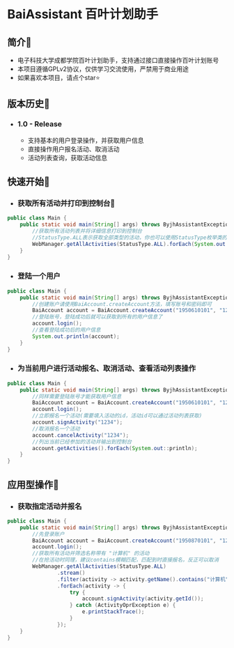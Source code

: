 # BaiAssistant 百叶计划助手
## 简介👑
* 电子科技大学成都学院百叶计划助手，支持通过接口直接操作百叶计划账号
* 本项目遵循GPLv2协议，仅供学习交流使用，严禁用于商业用途
* 如果喜欢本项目，请点个star⭐️

## 版本历史👒
* ### 1.0 - Release
    * 支持基本的用户登录操作，并获取用户信息
    * 直接操作用户报名活动、取消活动
    * 活动列表查询，获取活动信息

## 快速开始🤟
* ### 获取所有活动并打印到控制台👻
```java
public class Main {
    public static void main(String[] args) throws ByjhAssistantException {
        //获取所有活动列表并将详细信息打印到控制台
        //StatusType.ALL表示获取全部类型的活动，你也可以使用StatusType枚举类的其他类型
        WebManager.getAllActivities(StatusType.ALL).forEach(System.out::println);
    }
}
```

* ### 登陆一个用户
```java
public class Main {
    public static void main(String[] args) throws ByjhAssistantException {
        //创建账户请使用BaiAccount.createAccount方法，填写账号和密码即可
        BaiAccount account = BaiAccount.createAccount("1950610101", "123456");
        //登陆账号，登陆成功后就可以获取到所有的用户信息了
        account.login();
        //查看登陆成功后的用户信息
        System.out.println(account);
    }
}
```

* ### 为当前用户进行活动报名、取消活动、查看活动列表操作
```java
public class Main {
    public static void main(String[] args) throws ByjhAssistantException {
        //同样需要登陆账号才能获取用户信息
        BaiAccount account = BaiAccount.createAccount("1950610101", "123456");
        account.login();
        //立即报名一个活动(需要填入活动的id，活动id可以通过活动列表获取)
        account.signActivity("1234");
        //取消报名一个活动
        account.cancelActivity("1234");
        //列出当前已经参加的活动并输出到控制台
        account.getActivities().forEach(System.out::println);
    }
}
```

## 应用型操作🎒
* ### 获取指定活动并报名
```java
public class Main {
    public static void main(String[] args) throws ByjhAssistantException {
        //先登录账户
        BaiAccount account = BaiAccount.createAccount("1950870101", "123456");
        account.login();
        //获取所有活动并筛选名称带有 "计算机" 的活动
        //在抢活动时同理，建议contains模糊匹配，匹配到时直接报名，反正可以取消
        WebManager.getAllActivities(StatusType.ALL)
                .stream()
                .filter(activity -> activity.getName().contains("计算机"))
                .forEach(activity -> {
                    try {
                        account.signActivity(activity.getId());
                    } catch (ActivityOprException e) {
                        e.printStackTrace();
                    }
                });
    }
}
```